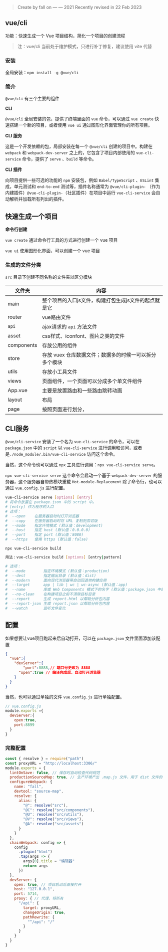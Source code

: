 > Create by fall on — — 2021
> Recently revised in 22 Feb 2023

## vue/cli

功能：快速生成一个 Vue 项目结构，简化一个项目的创建流程

> 注：vue/cli 当前处于维护模式，只进行补丁修复，建议使用 vite 代替

### 安装

全局安装：`npm install -g @vue/cli`

### 简介

`@vue/cli` 有三个主要的组件

**CLI** 

`@vue/cli` 全局安装的包，提供了终端里面的 `vue` 命令，可以通过 `vue create` 快速搭建一个新的项目，或者使用 `vue ui` 通过图形化界面管理你的所有项目。

**CLI 服务**

这是一个开发依赖的包，局部安装在每一个 `@vue/cli` 创建的项目中。构建在 `webpack` 和 `webpack-dev-server` 之上的，它包含了项目内部使用的 `vue-cli-service` 命令，提供了 `serve` 、`build` 等命令。

**CLI 插件**

向项目提供一些可选的功能的 `npm` 安装包，例如 `Babel/TypeScript` 、`ESLint` 集成，单元测试和 `end-to-end` 测试等，插件名称通常为 `@vue/cli-plugin-` （作为内建插件）`@vue-cli-plugin-`（社区插件）在项目中运行 `vue-cli-service` 会自动解析并加载所有列出的插件。

## 快速生成一个项目

**命令行创建**

`vue create` 通过命令行工具的方式进行创建一个 vue 项目

`vue ui` 使用图形化界面，可以创建一个 vue 项目

### 生成的文件分类

`src` 目录下创建不同名称的文件夹以区分模块

| 文件夹     | 内容                                                   |
| ---------- | ------------------------------------------------------ |
| main       | 整个项目的入口js文件，构建打包生成js文件的起点就是它   |
| router     | vue路由文件                                            |
| `api`      | ajax请求的 `api` 方法文件                              |
| asset      | css样式、iconfont、图片之类的文件                      |
| components | 存放公用的组件                                         |
| store      | 存放 vuex 仓库数据文件；数据多的时候一可以拆分多个模块 |
| utils      | 存放小工具文件                                         |
| views      | 页面组件，一个页面可以分成多个单文件组件               |
| App.vue    | 主要是放置路由和一些路由跳转动画                       |
| layout     | 布局                                                   |
| page       | 按照页面进行划分，                                     |

## CLI服务

`@vue/cli-service` 安装了一个名为 `vue-cli-service` 的命令，可以在 `package.json` 中的 `script` 以 `vue-cli-service` 进行调用和访问，或者是`./node_module/.bin/vue-cli-service` 访问这个命令。

当然，这个命令也可以通过 `npx` 工具进行调用：`npx vue-cli-service serve`。

`npx vue-cli-service serve` 这个命令会启动一个基于 `webpack-dev-server` 的服务器，这个服务器自带热模块重载 `Hot-module-Replacement` 除了命令行，也可以通过 `vue.config.js` 进行配置。

```bash
vue-cli-service serve [options] [entry] 
# 将命令放置在 package.json 中的 script 中。
# [entry] 作为程序的入口
# 选项：
#  --open    在服务器启动时打开浏览器
#  --copy    在服务器启动时将 URL 复制到剪切版
#  --mode    指定环境模式 (默认值：development)
#  --host    指定 host (默认值：0.0.0.0)
#  --port    指定 port (默认值：8080)
#  --https   使用 https (默认值：false)
```

`npx vue-cli-service build` 

```bash
用法：vue-cli-service build [options] [entry|pattern]

# 选项：
#  --mode        指定环境模式 (默认值：production)
#  --dest        指定输出目录 (默认值：dist)
#  --modern      面向现代浏览器带自动回退地构建应用
#  --target      app | lib | wc | wc-async (默认值：app)
#  --name        库或 Web Components 模式下的名字 (默认值：package.json 中的 "name" 字段或入口文件名)
#  --no-clean    在构建项目之前不清除目标目录
#  --report      生成 report.html 以帮助分析包内容
#  --report-json 生成 report.json 以帮助分析包内容
#  --watch       监听文件变化
```

## 配置

如果想要让vue项目跑起来后自动打开，可以在 `package.json` 文件里面添加该配置

```json
{
  "vue":{
    "devServer":{
    	"port":8888,// 端口号更改为 8888
      "open":true // 编译完成后，自动打开浏览器
    }
  }
}
```

当然，也可以通过单独的文件 `vue.config.js` 进行单独配置。

```js
// vue.config.js
module.exports ={
  devServer:{
    open:true,
    port:8899
  }
}
```

### 完整配置

```js
const { resolve } = require("path")
const proxyURL = "http://localhost:3306/"
module.exports = {
  lintOnSave: false, // 保存时自动检查代码规范
  productionSourceMap: true, // 生产环境产出 .map.js 文件，用于 dist 文件的 debug
  configureWebpack: {
    name: "fall",
    devtool: "source-map",
    resolve: {
      alias: {
        "@": resolve("src"),
        "@C": resolve("src/components"),
        "@U": resolve("src/utils"),
        "@V": resolve("src/views"),
        "@A": resolve("src/assets")
      }
    }
  },
  chainWebpack: config => {
    config
      .plugin("html")
      .tap(args => {
        args[0].title = "编辑器"
        return args
      })
  },
  devServer: {
    open: true, // 项目启动后直接打开
    host: "127.0.0.1",
    port: 5714,
    proxy: { // 代理，将所有
      "/api": {
        target: proxyURL,
        changeOrigin: true,
        pathRewrite: {
          "^/api": "/"
        }
      }
    }
  }
}
```

